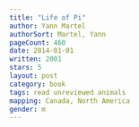 ```yaml
---
title: "Life of Pi"
author: Yann Martel
authorSort: Martel, Yann
pageCount: 460
date: 2014-01-01
written: 2001
stars: 5
layout: post
category: book
tags: read unreviewed animals
mapping: Canada, North America
gender: m
---
```

